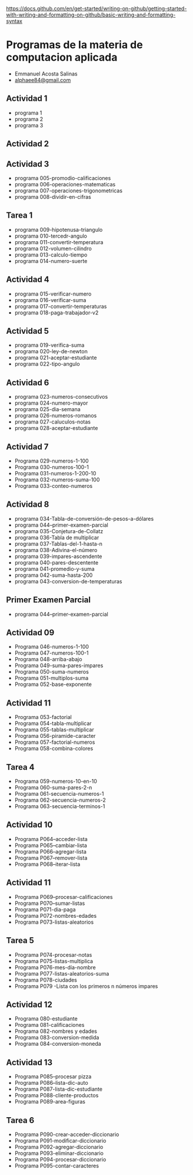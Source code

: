 https://docs.github.com/en/get-started/writing-on-github/getting-started-with-writing-and-formatting-on-github/basic-writing-and-formatting-syntax
# Programas de la materia de computacion aplicada
- Emmanuel Acosta Salinas 
- alphaee84@gmail.com
## Actividad 1
- programa 1
- programa 2
- programa 3
## Actividad 2
## Actividad 3
- programa 005-promodio-calificaciones
- programa 006-operaciones-matematicas
- programa 007-operaciones-trigonometricas
- programa 008-dividir-en-cifras
## Tarea 1
- programa 009-hipotenusa-triangulo
- programa 010-tercedr-angulo 
- programa 011-convertir-temperatura
- programa 012-volumen-cilindro
- programa 013-calculo-tiempo
- programa 014-numero-suerte
## Actividad 4
- programa 015-verificar-numero
- programa 016-verificar-suma
- programa 017-convertir-temperaturas
- programa 018-paga-trabajador-v2
## Actividad 5
- programa 019-verifica-suma
- programa 020-ley-de-newton
- programa 021-aceptar-estudiante
- programa 022-tipo-angulo
## Actividad 6
- programa 023-numeros-consecutivos
- programa 024-numero-mayor
- programa 025-dia-semana
- programa 026-numeros-romanos
- programa 027-caluculos-notas
- programa 028-aceptar-estudiante
## Actividad 7
- Programa 029-numeros-1-100
- Programa 030-numeros-100-1
- Programa 031-numeros-1-200-10
- Programa 032-numeros-suma-100
- Programa 033-conteo-numeros
## Actividad 8
- programa 034-Tabla-de-conversión-de-pesos-a-dólares
- programa 044–primer-examen-parcial
- programa 035-Conjetura-de-Collatz
- programa 036-Tabla de multiplicar
- programa 037-Tablas-del-1-hasta-n
- programa 038-Adivina-el-número
- programa 039-impares-ascendente
- programa 040-pares-descentente
- programa 041-promedio-y-suma
- programa 042-suma-hasta-200
- programa 043-conversion-de-temperaturas
## Primer Examen Parcial
- programa 044–primer-examen-parcial
## Actividad 09
- Programa 046-numeros-1-100
- Programa 047-numeros-100-1
- Programa 048-arriba-abajo
- Programa 049-suma-pares-impares
- Programa 050-suma-numeros
- Programa 051-multiplos-suma
- Programa 052-base-exponente
## Actividad 11
- Programa 053-factorial
- Programa 054-tabla-multiplicar
- Programa 055-tablas-multiplicar
- Programa 056-piramide-caracter
- Programa 057-factorial-numeros
- Programa 058-combina-colores
## Tarea 4
- Programa 059-numeros-10-en-10
- Programa 060-suma-pares-2-n
- Programa 061-secuencia-numeros-1
- Programa 062-secuencia-numeros-2
- Programa 063-secuencia-terminos-1
## Actividad 10
 - Programa P064–acceder-lista
 - Programa P065–cambiar-lista
 - Programa P066–agregar-lista
 - Programa P067–remover-lista
 - Programa P068–iterar-lista
## Actividad 11
 - Programa P069–procesar-calificaciones
 - Programa P070–sumar-listas
 - Programa P071-dia-paga
 - Programa P072-nombres-edades
 - Programa P073-listas-aleatorios
 ## Tarea 5
 - Programa P074-procesar-notas 
 - Programa P075-listas-multiplica 
 - Programa P076-mes-día-nombre  
 - Programa P077-listas-aleatorios-suma 
 - Programa P078-ciudades 
 - Programa P079 -Lista con los primeros n números impares
 ## Actividad 12
- Programa 080-estudiante
- Programa 081-calificaciones
- Programa 082-nombres y edades
- Programa 083-conversion-medida
- Programa 084-conversion-moneda
## Actividad 13
 - Programa P085–procesar pizza
 - Programa P086–lista-dic-auto
 - Programa P087-lista-dic-estudiante
 - Programa P088-cliente-productos
 - Programa P089-area-figuras
 ## Tarea 6
- Programa P090-crear-acceder-diccionario 
- Programa P091-modificar-diccionario 
- Programa P092-agregar-diccionario 
- Programa P093-eliminar-diccionario 
- Programa P094-procesar-diccionario 
- Programa P095-contar-caracteres 
